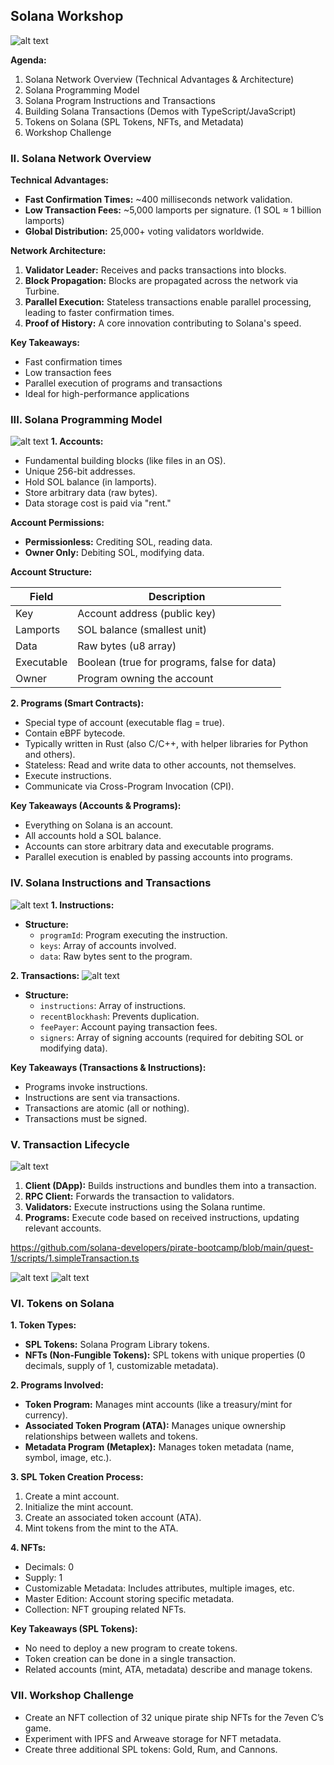 ## Solana Workshop 

![alt text](image.png)

**Agenda:**

1. Solana Network Overview (Technical Advantages & Architecture)
2. Solana Programming Model
3. Solana Program Instructions and Transactions
4. Building Solana Transactions (Demos with TypeScript/JavaScript)
5. Tokens on Solana (SPL Tokens, NFTs, and Metadata)
6. Workshop Challenge

### II. Solana Network Overview

**Technical Advantages:**

* **Fast Confirmation Times:** ~400 milliseconds network validation.
* **Low Transaction Fees:** ~5,000 lamports per signature.  (1 SOL ≈ 1 billion lamports)
* **Global Distribution:** 25,000+ voting validators worldwide.

**Network Architecture:**

1. **Validator Leader:** Receives and packs transactions into blocks.
2. **Block Propagation:** Blocks are propagated across the network via Turbine.
3. **Parallel Execution:** Stateless transactions enable parallel processing, leading to faster confirmation times.
4. **Proof of History:**  A core innovation contributing to Solana's speed.

**Key Takeaways:**

* Fast confirmation times
* Low transaction fees
* Parallel execution of programs and transactions
* Ideal for high-performance applications


### III. Solana Programming Model
![alt text]({4BD8B8CD-B995-4470-8582-1C30A8E08CF1}.png)
**1. Accounts:**

* Fundamental building blocks (like files in an OS).
* Unique 256-bit addresses.
* Hold SOL balance (in lamports).
* Store arbitrary data (raw bytes).
* Data storage cost is paid via "rent."

**Account Permissions:**

* **Permissionless:** Crediting SOL, reading data.
* **Owner Only:** Debiting SOL, modifying data.

**Account Structure:**

| Field        | Description                                     |
|-------------|-------------------------------------------------|
| Key         | Account address (public key)                   |
| Lamports    | SOL balance (smallest unit)                     |
| Data        | Raw bytes (u8 array)                          |
| Executable | Boolean (true for programs, false for data)      |
| Owner       | Program owning the account                      |


**2. Programs (Smart Contracts):**

* Special type of account (executable flag = true).
* Contain eBPF bytecode.
* Typically written in Rust (also C/C++, with helper libraries for Python and others).
* Stateless: Read and write data to other accounts, not themselves.
* Execute instructions.
* Communicate via Cross-Program Invocation (CPI).

**Key Takeaways (Accounts & Programs):**

* Everything on Solana is an account.
* All accounts hold a SOL balance.
* Accounts can store arbitrary data and executable programs.
* Parallel execution is enabled by passing accounts into programs.


### IV. Solana Instructions and Transactions
![alt text](image-1.png)
**1. Instructions:**

* **Structure:**
    * `programId`: Program executing the instruction.
    * `keys`: Array of accounts involved.
    * `data`: Raw bytes sent to the program.

**2. Transactions:**
![alt text](image-2.png)
* **Structure:**
    * `instructions`: Array of instructions.
    * `recentBlockhash`: Prevents duplication.
    * `feePayer`: Account paying transaction fees.
    * `signers`: Array of signing accounts (required for debiting SOL or modifying data).

**Key Takeaways (Transactions & Instructions):**

* Programs invoke instructions.
* Instructions are sent via transactions.
* Transactions are atomic (all or nothing).
* Transactions must be signed.


### V. Transaction Lifecycle
![alt text](image-3.png)
1. **Client (DApp):** Builds instructions and bundles them into a transaction.
2. **RPC Client:** Forwards the transaction to validators.
3. **Validators:** Execute instructions using the Solana runtime.
4. **Programs:** Execute code based on received instructions, updating relevant accounts.

https://github.com/solana-developers/pirate-bootcamp/blob/main/quest-1/scripts/1.simpleTransaction.ts

![alt text](image-4.png)
![alt text](image-5.png)
### VI. Tokens on Solana

**1. Token Types:**

* **SPL Tokens:** Solana Program Library tokens.
* **NFTs (Non-Fungible Tokens):**  SPL tokens with unique properties (0 decimals, supply of 1, customizable metadata).

**2. Programs Involved:**

* **Token Program:** Manages mint accounts (like a treasury/mint for currency).
* **Associated Token Program (ATA):** Manages unique ownership relationships between wallets and tokens.
* **Metadata Program (Metaplex):** Manages token metadata (name, symbol, image, etc.).

**3.  SPL Token Creation Process:**

1. Create a mint account.
2. Initialize the mint account.
3. Create an associated token account (ATA).
4. Mint tokens from the mint to the ATA.

**4. NFTs:**

* Decimals: 0
* Supply: 1
* Customizable Metadata:  Includes attributes, multiple images, etc.
* Master Edition: Account storing specific metadata.
* Collection: NFT grouping related NFTs.

**Key Takeaways (SPL Tokens):**

* No need to deploy a new program to create tokens.
* Token creation can be done in a single transaction.
* Related accounts (mint, ATA, metadata) describe and manage tokens.


### VII. Workshop Challenge

* Create an NFT collection of 32 unique pirate ship NFTs for the 7even C’s game.
* Experiment with IPFS and Arweave storage for NFT metadata.
* Create three additional SPL tokens: Gold, Rum, and Cannons.
